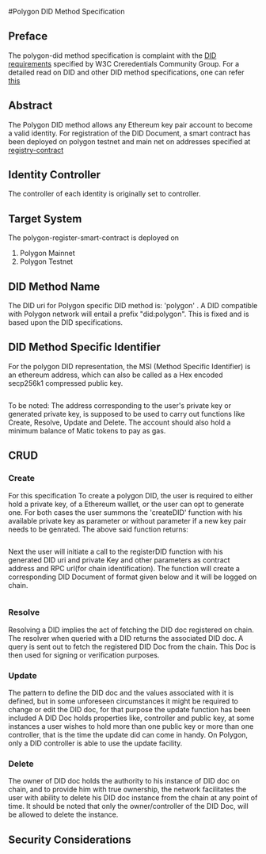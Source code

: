 #Polygon DID Method Specification

## Preface
The polygon-did method specification is complaint with the [DID requirements](https://www.w3.org/TR/did-core/#ref-for-dfn-did-documents-3) specified by W3C Creredentials Community Group. For a detailed read on DID and other DID method specifications, one can refer [this](https://github.com/WebOfTrustInfo/rwot5-boston/blob/master/topics-and-advance-readings/did-primer.md)

## Abstract

The Polygon DID method allows any Ethereum key pair account to become a valid identity. For registration of the DID Document, a smart contract has been deployed on polygon testnet and main net on addresses specified at [registry-contract](https://gitlab.com/polygon-did/polygon-did-registry-contract)

## Identity Controller

The controller of each identity is originally set to controller.

## Target System

The polygon-register-smart-contract is deployed on

1. Polygon Mainnet
2. Polygon Testnet

## DID Method Name

The DID uri for Polygon specific DID method is: 'polygon' .
A DID compatible with Polygon network will entail a prefix "did:polygon". This is fixed and is based upon the DID specifications. 

## DID Method Specific Identifier

For the polygon DID representation, the MSI (Method Specific Identifier) is an ethereum address, which can also be called as a Hex encoded secp256k1 compressed public key. 

```

```
To be noted:
The address corresponding to the user's private key or generated private key, is supposed to be used to carry out functions like Create, Resolve, Update and Delete. The account should also hold a minimum balance of Matic tokens to pay as gas.

## CRUD

### Create

For this specification To create a polygon DID, the user is required to either hold a private key, of a Ethereum walllet, or the user can opt to generate one. For both cases the user summons the 'createDID' function with his available private key as parameter or without parameter if a new key pair needs to be genrated. The above said function returns:

```

```

Next the user will initiate a call to the registerDID function  with his generated DID uri and private Key and other parameters as contract address and RPC url(for chain identification). The function will create a corresponding DID Document of format given below and it will be logged on chain.

```

```

### Resolve

Resolving a DID implies the act of fetching the DID doc registered on chain. The resolver when queried with a DID returns the associated DID doc. A query is sent out to fetch the registered DID Doc from the chain. This Doc is then used for signing or verification purposes.

### Update

The pattern to define the DID doc and the values associated with it is defined, but in some unforeseen circumstances it might be  required to change or edit the DID doc, for that purpose the update function has been included A DID Doc holds properties like, controller and public key, at some instances a user wishes to hold more than one public key or more than one controller, that is the time the update did can come in handy. On Polygon, only a DID controller is able to use the update facility.

### Delete

The owner of DID doc holds the authority to his instance of DID doc on chain, and to provide him with true ownership, the network facilitates the user with ability to delete his DID doc instance from the chain at any point of time. It should be noted that only the owner/controller of the DID Doc, will be allowed to delete the instance.

## Security Considerations
